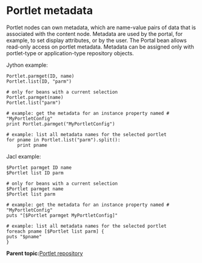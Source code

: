 # Portlet metadata

Portlet nodes can own metadata, which are name-value pairs of data that is associated with the content node. Metadata are used by the portal, for example, to set display attributes, or by the user. The Portal bean allows read-only access on portlet metadata. Metadata can be assigned only with portlet-type or application-type repository objects.

Jython example:

```
Portlet.parmget(ID, name)
Portlet.list(ID, "parm")

# only for beans with a current selection
Portlet.parmget(name)
Portlet.list("parm")

# example: get the metadata for an instance property named #
"MyPortletConfig"
print Portlet.parmget("MyPortletConfig")

# example: list all metadata names for the selected portlet
for pname in Portlet.list("parm").split():
    print pname
```

Jacl example:

```
$Portlet parmget ID name
$Portlet list ID parm

# only for beans with a current selection
$Portlet parmget name
$Portlet list parm

# example: get the metadata for an instance property named # "MyPortletConfig"
puts "[$Portlet parmget MyPortletConfig]"

# example: list all metadata names for the selected portlet
foreach pname [$Portlet list parm] {
puts "$pname" 
}
```

**Parent topic:**[Portlet repository](../admin-system/ptlt_rep.md)

